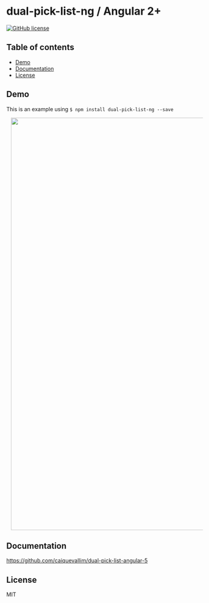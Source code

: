 # dual-pick-list-ng / Angular 2+

[![GitHub license](https://img.shields.io/badge/license-MIT-blue.svg)](https://raw.githubusercontent.com/caiquevallim/dual-pick-list-ng-heroes/master/LICENSE)


## Table of contents

- [Demo](#demo)
- [Documentation](#documentation)
- [License](#license)

## Demo

This is an example using ```$ npm install dual-pick-list-ng --save```

<img src="dual-pick-list-img.png" width="1080" hspace="12"/>

## Documentation

<a href="https://github.com/caiquevallim/dual-pick-list-angular-5">https://github.com/caiquevallim/dual-pick-list-angular-5</a>

## License

MIT

